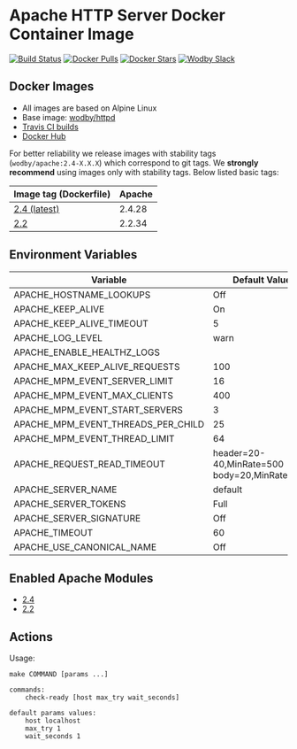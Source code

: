 # Apache HTTP Server Docker Container Image

[![Build Status](https://travis-ci.org/wodby/apache.svg?branch=master)](https://travis-ci.org/wodby/apache)
[![Docker Pulls](https://img.shields.io/docker/pulls/wodby/apache.svg)](https://hub.docker.com/r/wodby/apache)
[![Docker Stars](https://img.shields.io/docker/stars/wodby/apache.svg)](https://hub.docker.com/r/wodby/apache)
[![Wodby Slack](http://slack.wodby.com/badge.svg)](http://slack.wodby.com)

## Docker Images

* All images are based on Alpine Linux
* Base image: [wodby/httpd](https://github.com/wodby/httpd)
* [Travis CI builds](https://travis-ci.org/wodby/apache) 
* [Docker Hub](https://hub.docker.com/r/wodby/apache) 

For better reliability we release images with stability tags (`wodby/apache:2.4-X.X.X`) which correspond to git tags. We **strongly recommend** using images only with stability tags. Below listed basic tags:

| Image tag (Dockerfile)                                                 | Apache |
| ---------------------------------------------------------------------- | ------ |
| [2.4 (latest)](https://github.com/wodby/apache/tree/master/Dockerfile) | 2.4.28 |
| [2.2](https://github.com/wodby/apache/tree/master/Dockerfile)          | 2.2.34 |

## Environment Variables 

| Variable                           | Default Value                                | Description |
| ---------------------------------- | -------------------------------------------- | ----------- |
| APACHE_HOSTNAME_LOOKUPS            | Off                                          |             |
| APACHE_KEEP_ALIVE                  | On                                           |             |
| APACHE_KEEP_ALIVE_TIMEOUT          | 5                                            |             |
| APACHE_LOG_LEVEL                   | warn                                         |             |
| APACHE_ENABLE_HEALTHZ_LOGS         |                                              |             |
| APACHE_MAX_KEEP_ALIVE_REQUESTS     | 100                                          |             |
| APACHE_MPM_EVENT_SERVER_LIMIT      | 16                                           |             |
| APACHE_MPM_EVENT_MAX_CLIENTS       | 400                                          |             |
| APACHE_MPM_EVENT_START_SERVERS     | 3                                            |             |
| APACHE_MPM_EVENT_THREADS_PER_CHILD | 25                                           |             |
| APACHE_MPM_EVENT_THREAD_LIMIT      | 64                                           |             |
| APACHE_REQUEST_READ_TIMEOUT        | header=20-40,MinRate=500 body=20,MinRate=500 |             |
| APACHE_SERVER_NAME                 | default                                      |             |
| APACHE_SERVER_TOKENS               | Full                                         |             |
| APACHE_SERVER_SIGNATURE            | Off                                          |             |
| APACHE_TIMEOUT                     | 60                                           |             |
| APACHE_USE_CANONICAL_NAME          | Off                                          |             |

## Enabled Apache Modules

* [2.4](https://raw.githubusercontent.com/wodby/apache/master/tests/apache_modules_2.4)
* [2.2](https://raw.githubusercontent.com/wodby/apache/master/tests/apache_modules_2.2)

## Actions

Usage:
```
make COMMAND [params ...]

commands:
    check-ready [host max_try wait_seconds]
 
default params values:
    host localhost
    max_try 1
    wait_seconds 1
```
